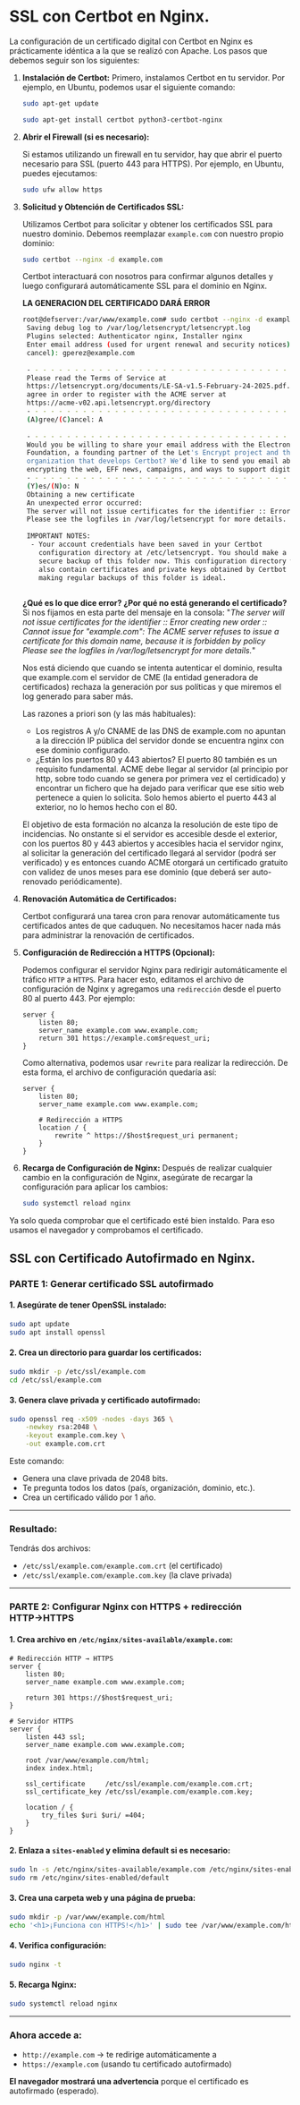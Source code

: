 # SSL con Certbot en Nginx.

La configuración de un certificado digital con Certbot en Nginx es prácticamente idéntica a la que se realizó con Apache. Los pasos que debemos seguir son los siguientes:


1. **Instalación de Certbot:**
    Primero, instalamos Certbot en tu servidor. Por ejemplo, en Ubuntu, podemos usar el siguiente comando:

    ```bash
    sudo apt-get update
    ```

    ```bash
    sudo apt-get install certbot python3-certbot-nginx
    ```

2. **Abrir el Firewall (si es necesario):**
   
    Si estamos utilizando un firewall en tu servidor, hay que abrir el puerto necesario para SSL (puerto 443 para HTTPS). Por ejemplo, en Ubuntu, puedes ejecutamos:
    
    ```bash
    sudo ufw allow https
    ```

3. **Solicitud y Obtención de Certificados SSL:**
   
    Utilizamos Certbot para solicitar y obtener los certificados SSL para nuestro dominio. Debemos reemplazar `example.com` con nuestro propio dominio:

    ```bash
    sudo certbot --nginx -d example.com
    ```
    
    Certbot interactuará con nosotros para confirmar algunos detalles y luego configurará automáticamente SSL para el dominio en Nginx.

   **LA GENERACION DEL CERTIFICADO DARÁ ERROR**

   ```bash
   root@defserver:/var/www/example.com# sudo certbot --nginx -d example.com
    Saving debug log to /var/log/letsencrypt/letsencrypt.log
    Plugins selected: Authenticator nginx, Installer nginx
    Enter email address (used for urgent renewal and security notices) (Enter 'c' to
    cancel): gperez@example.com
    
    - - - - - - - - - - - - - - - - - - - - - - - - - - - - - - - - - - - - - - - -
    Please read the Terms of Service at
    https://letsencrypt.org/documents/LE-SA-v1.5-February-24-2025.pdf. You must
    agree in order to register with the ACME server at
    https://acme-v02.api.letsencrypt.org/directory
    - - - - - - - - - - - - - - - - - - - - - - - - - - - - - - - - - - - - - - - -
    (A)gree/(C)ancel: A
    
    - - - - - - - - - - - - - - - - - - - - - - - - - - - - - - - - - - - - - - - -
    Would you be willing to share your email address with the Electronic Frontier
    Foundation, a founding partner of the Let's Encrypt project and the non-profit
    organization that develops Certbot? We'd like to send you email about our work
    encrypting the web, EFF news, campaigns, and ways to support digital freedom.
    - - - - - - - - - - - - - - - - - - - - - - - - - - - - - - - - - - - - - - - -
    (Y)es/(N)o: N
    Obtaining a new certificate
    An unexpected error occurred:
    The server will not issue certificates for the identifier :: Error creating new order :: Cannot issue for "example.com": The ACME server refuses to issue a certificate for this domain name, because it is forbidden by policy
    Please see the logfiles in /var/log/letsencrypt for more details.
    
    IMPORTANT NOTES:
     - Your account credentials have been saved in your Certbot
       configuration directory at /etc/letsencrypt. You should make a
       secure backup of this folder now. This configuration directory will
       also contain certificates and private keys obtained by Certbot so
       making regular backups of this folder is ideal.
     
   ```
   **¿Qué es lo que dice error? ¿Por qué no está generando el certificado?**  
   Si nos fijamos en esta parte del mensaje en la consola: "_The server will not issue certificates for the identifier :: Error creating new order :: Cannot issue for "example.com": The ACME server refuses to issue a certificate for this domain name, because it is forbidden by policy
    Please see the logfiles in /var/log/letsencrypt for more details._"

   Nos está diciendo que cuando se intenta autenticar el dominio, resulta que example.com el servidor de CME (la entidad generadora de certificados) rechaza la generación por sus políticas y que miremos el log generado para saber más.

   Las razones a priori son (y las más habituales):
   - Los registros A y/o CNAME de las DNS de example.com no apuntan a la dirección IP pública del  servidor donde se encuentra nginx con ese dominio configurado.
   - ¿Están los puertos 80 y 443 abiertos? El puerto 80 también es un requisito fundamental. ACME debe llegar al servidor (al principio por http, sobre todo cuando se genera por primera vez el certidicado) y encontrar un fichero que ha dejado para verificar que ese sitio web pertenece a quien lo solicita. Solo hemos abierto el puerto 443 al exterior, no lo hemos hecho con el 80.

   El objetivo de esta formación no alcanza la resolución de este tipo de incidencias. No onstante si el servidor es accesible desde el exterior, con los puertos 80 y 443 abiertos y accesibles hacia el servidor nginx, al solicitar la generación del certificado llegará al servidor (podrá ser verificado) y es entonces cuando ACME otorgará un certificado gratuito con validez de unos meses para ese dominio (que deberá ser auto-renovado periódicamente).


5. **Renovación Automática de Certificados:**
    
    Certbot configurará una tarea cron para renovar automáticamente tus certificados antes de que caduquen. No necesitamos hacer nada más para administrar la renovación de certificados.


6. **Configuración de Redirección a HTTPS (Opcional):**

    Podemos configurar el servidor Nginx para redirigir automáticamente el tráfico `HTTP` a `HTTPS`. Para hacer esto, editamos el archivo de configuración de Nginx y agregamos una `redirección` desde el puerto 80 al puerto 443. Por ejemplo:

    ```nginx
    server {
        listen 80;
        server_name example.com www.example.com;
        return 301 https://example.com$request_uri;
    }
    ```

    Como alternativa, podemos usar `rewrite` para realizar la redirección. De esta forma, el archivo de configuración quedaría así:

    ```nginx
    server {
        listen 80;
        server_name example.com www.example.com;

        # Redirección a HTTPS
        location / {
            rewrite ^ https://$host$request_uri permanent;
        }
    }
    ```

7. **Recarga de Configuración de Nginx:**
    Después de realizar cualquier cambio en la configuración de Nginx, asegúrate de recargar la configuración para aplicar los cambios:
  
    ```bash
    sudo systemctl reload nginx
    ```

Ya solo queda comprobar que el certificado esté bien instaldo. Para eso usamos el navegador y comprobamos el certificado.


## SSL con Certificado Autofirmado en Nginx.

### PARTE 1: Generar certificado SSL autofirmado

#### 1. Asegúrate de tener OpenSSL instalado:

```bash
sudo apt update
sudo apt install openssl
```

#### 2. Crea un directorio para guardar los certificados:

```bash
sudo mkdir -p /etc/ssl/example.com
cd /etc/ssl/example.com
```

#### 3. Genera clave privada y certificado autofirmado:

```bash
sudo openssl req -x509 -nodes -days 365 \
    -newkey rsa:2048 \
    -keyout example.com.key \
    -out example.com.crt
```

Este comando:

* Genera una clave privada de 2048 bits.
* Te pregunta todos los datos (país, organización, dominio, etc.).
* Crea un certificado válido por 1 año.

---

### Resultado:

Tendrás dos archivos:

* `/etc/ssl/example.com/example.com.crt` (el certificado)
* `/etc/ssl/example.com/example.com.key` (la clave privada)

---

###  PARTE 2: Configurar Nginx con HTTPS + redirección HTTP→HTTPS

#### 1. Crea archivo en `/etc/nginx/sites-available/example.com`:

```nginx
# Redirección HTTP → HTTPS
server {
    listen 80;
    server_name example.com www.example.com;

    return 301 https://$host$request_uri;
}

# Servidor HTTPS
server {
    listen 443 ssl;
    server_name example.com www.example.com;

    root /var/www/example.com/html;
    index index.html;

    ssl_certificate     /etc/ssl/example.com/example.com.crt;
    ssl_certificate_key /etc/ssl/example.com/example.com.key;

    location / {
        try_files $uri $uri/ =404;
    }
}
```

#### 2. Enlaza a `sites-enabled` y elimina default si es necesario:

```bash
sudo ln -s /etc/nginx/sites-available/example.com /etc/nginx/sites-enabled/
sudo rm /etc/nginx/sites-enabled/default
```

#### 3. Crea una carpeta web y una página de prueba:

```bash
sudo mkdir -p /var/www/example.com/html
echo '<h1>¡Funciona con HTTPS!</h1>' | sudo tee /var/www/example.com/html/index.html
```

#### 4. Verifica configuración:

```bash
sudo nginx -t
```

#### 5. Recarga Nginx:

```bash
sudo systemctl reload nginx
```

---

### Ahora accede a:

* `http://example.com` → te redirige automáticamente a
* `https://example.com` (usando tu certificado autofirmado)

**El navegador mostrará una advertencia** porque el certificado es autofirmado (esperado).

